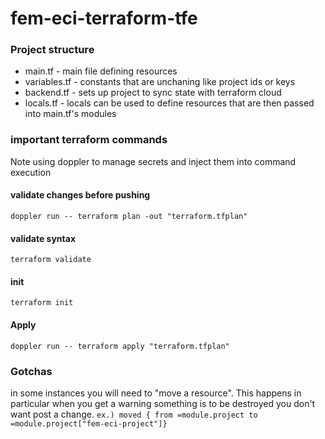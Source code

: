 # fem-eci-terraform-tfe

### Project structure

- main.tf - main file defining resources
- variables.tf - constants that are unchaning like project ids or keys
- backend.tf - sets up project to sync state with terraform cloud
- locals.tf - locals can be used to define resources that are then passed into main.tf's modules

### important terraform commands

Note using doppler to manage secrets and inject them into command execution

#### validate changes before pushing

`doppler run -- terraform plan -out "terraform.tfplan"`

#### validate syntax

`terraform validate`

#### init

`terraform init`

#### Apply

`doppler run -- terraform apply "terraform.tfplan"`

### Gotchas

in some instances you will need to "move a resource". This happens in particular when you get a warning something is to be destroyed you don't want post a change.
`ex.) moved { from =module.project to =module.project["fem-eci-project"]}`
